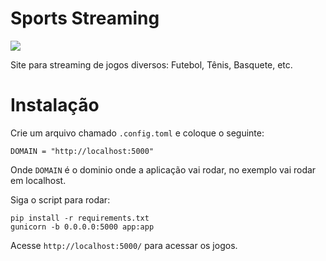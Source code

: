 # Sports Streaming

![](https://www.youtube.com/watch?v=JjfII8XlpCo)

Site para streaming de jogos diversos: Futebol, Tênis, Basquete, etc.

# Instalação

Crie um arquivo chamado `.config.toml` e coloque o seguinte:

```
DOMAIN = "http://localhost:5000"
```

Onde `DOMAIN` é o dominio onde a aplicação vai rodar, no exemplo vai rodar em localhost.

Siga o script para rodar:

```
pip install -r requirements.txt
gunicorn -b 0.0.0.0:5000 app:app
```

Acesse `http://localhost:5000/` para acessar os jogos.
